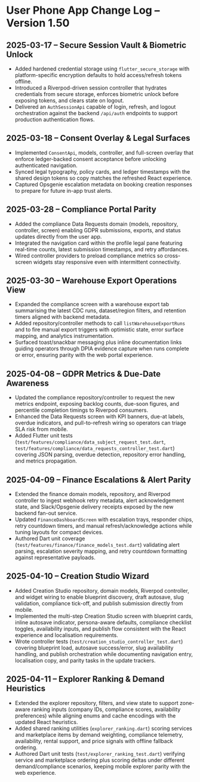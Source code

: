 # User Phone App Change Log – Version 1.50

## 2025-03-17 – Secure Session Vault & Biometric Unlock
- Added hardened credential storage using `flutter_secure_storage` with platform-specific encryption defaults to hold access/refresh tokens offline.
- Introduced a Riverpod-driven session controller that hydrates credentials from secure storage, enforces biometric unlock before exposing tokens, and clears state on logout.
- Delivered an `AuthSessionApi` capable of login, refresh, and logout orchestration against the backend `/api/auth` endpoints to support production authentication flows.

## 2025-03-18 – Consent Overlay & Legal Surfaces
- Implemented `ConsentApi`, models, controller, and full-screen overlay that enforce ledger-backed consent acceptance before unlocking authenticated navigation.
- Synced legal typography, policy cards, and ledger timestamps with the shared design tokens so copy matches the refreshed React experience.
- Captured Opsgenie escalation metadata on booking creation responses to prepare for future in-app trust alerts.

## 2025-03-28 – Compliance Portal Parity
- Added the compliance Data Requests domain (models, repository, controller, screen) enabling GDPR submissions, exports, and status updates directly from the user app.
- Integrated the navigation card within the profile legal pane featuring real-time counts, latest submission timestamps, and retry affordances.
- Wired controller providers to preload compliance metrics so cross-screen widgets stay responsive even with intermittent connectivity.

## 2025-03-30 – Warehouse Export Operations View
- Expanded the compliance screen with a warehouse export tab summarising the latest CDC runs, dataset/region filters, and retention timers aligned with backend metadata.
- Added repository/controller methods to call `listWarehouseExportRuns` and to fire manual export triggers with optimistic state, error surface mapping, and analytics instrumentation.
- Surfaced toast/snackbar messaging plus inline documentation links guiding operators through DPIA evidence capture when runs complete or error, ensuring parity with the web portal experience.

## 2025-04-08 – GDPR Metrics & Due-Date Awareness
- Updated the compliance repository/controller to request the new metrics endpoint, exposing backlog counts, due-soon figures, and percentile completion timings to Riverpod consumers.
- Enhanced the Data Requests screen with KPI banners, due-at labels, overdue indicators, and pull-to-refresh wiring so operators can triage SLA risk from mobile.
- Added Flutter unit tests (`test/features/compliance/data_subject_request_test.dart`, `test/features/compliance/data_requests_controller_test.dart`) covering JSON parsing, overdue detection, repository error handling, and metrics propagation.

## 2025-04-09 – Finance Escalations & Alert Parity
- Extended the finance domain models, repository, and Riverpod controller to ingest webhook retry metadata, alert acknowledgement state, and Slack/Opsgenie delivery receipts exposed by the new backend fan-out service.
- Updated `FinanceDashboardScreen` with escalation trays, responder chips, retry countdown timers, and manual refresh/acknowledge actions while tuning layouts for compact devices.
- Authored Dart unit coverage (`test/features/finance/finance_models_test.dart`) validating alert parsing, escalation severity mapping, and retry countdown formatting against representative payloads.

## 2025-04-10 – Creation Studio Wizard
- Added Creation Studio repository, domain models, Riverpod controller, and widget wiring to enable blueprint discovery, draft autosave, slug validation, compliance tick-off, and publish submission directly from mobile.
- Implemented the multi-step Creation Studio screen with blueprint cards, inline autosave indicator, persona-aware defaults, compliance checklist toggles, availability inputs, and publish flow consistent with the React experience and localisation requirements.
- Wrote controller tests (`test/creation_studio_controller_test.dart`) covering blueprint load, autosave success/error, slug availability handling, and publish orchestration while documenting navigation entry, localisation copy, and parity tasks in the update trackers.

## 2025-04-11 – Explorer Ranking & Demand Heuristics
- Extended the explorer repository, filters, and view state to support zone-aware ranking inputs (company IDs, compliance scores, availability preferences) while aligning enums and cache encodings with the updated React heuristics.
- Added shared ranking utilities (`explorer_ranking.dart`) scoring services and marketplace items by demand weighting, compliance telemetry, availability, rental support, and price signals with offline fallback ordering.
- Authored Dart unit tests (`test/explorer_ranking_test.dart`) verifying service and marketplace ordering plus scoring deltas under different demand/compliance scenarios, keeping mobile explorer parity with the web experience.
